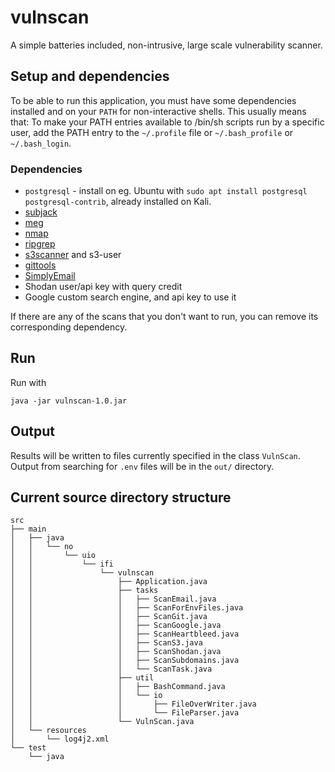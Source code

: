 # vulnscan

A simple batteries included, non-intrusive, large scale vulnerability scanner.

## Setup and dependencies
To be able to run this application, you must have some dependencies installed and
on your `PATH` for non-interactive shells.
This usually means that: To make your PATH entries available to /bin/sh scripts run by a specific user,
add the PATH entry to the `~/.profile` file or `~/.bash_profile` or `~/.bash_login`.

### Dependencies
- `postgresql` - install on eg. Ubuntu with `sudo apt install postgresql postgresql-contrib`, already installed on Kali.
- [subjack](https://github.com/haccer/subjack)
- [meg](https://github.com/tomnomnom/meg)
- [nmap](https://nmap.org/)
- [ripgrep](https://github.com/BurntSushi/ripgrep)
- [s3scanner](https://github.com/sa7mon/S3Scanner) and s3-user
- [gittools](https://github.com/internetwache/GitTools)
- [SimplyEmail](https://simplysecurity.github.io/SimplyEmail/)
- Shodan user/api key with query credit
- Google custom search engine, and api key to use it

If there are any of the scans that you don't want to run, you can remove its
corresponding dependency.

## Run
Run with
```console
java -jar vulnscan-1.0.jar
```

## Output
Results will be written to files currently specified in the class `VulnScan`.
Output from searching for `.env` files will be in the `out/` directory.

## Current source directory structure
```
src
├── main
│   ├── java
│   │   └── no
│   │       └── uio
│   │           └── ifi
│   │               └── vulnscan
│   │                   ├── Application.java
│   │                   ├── tasks
│   │                   │   ├── ScanEmail.java
│   │                   │   ├── ScanForEnvFiles.java
│   │                   │   ├── ScanGit.java
│   │                   │   ├── ScanGoogle.java
│   │                   │   ├── ScanHeartbleed.java
│   │                   │   ├── ScanS3.java
│   │                   │   ├── ScanShodan.java
│   │                   │   ├── ScanSubdomains.java
│   │                   │   └── ScanTask.java
│   │                   ├── util
│   │                   │   ├── BashCommand.java
│   │                   │   └── io
│   │                   │       ├── FileOverWriter.java
│   │                   │       └── FileParser.java
│   │                   └── VulnScan.java
│   └── resources
│       └── log4j2.xml
└── test
    └── java
```
